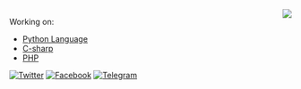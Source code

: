 <img align="right" src="https://github-readme-stats.vercel.app/api?username=farianxsayed&show_icons=true&icon_color=805AD5&text_color=718096&bg_color=ffffff&hide_title=true" />

Working on:

- [Python Language](https://github.com/python)
- [C-sharp](https://github.com/dotnet/csharplang)
- [PHP](https://github.com/PHP)


[![Twitter](https://img.shields.io/badge/Twitter-1DA1F2?style=for-the-badge&logo=twitter&logoColor=white)](https://twitter.com/FarianxSayed/)
[![Facebook](https://img.shields.io/badge/Facebook-1877F2?style=for-the-badge&logo=facebook&logoColor=white)](https://facebook.com/FarianxSayed/)
[![Telegram](https://img.shields.io/badge/Telegram-2CA5E0?style=for-the-badge&logo=telegram&logoColor=white)](https://t.me/FarianxSayed/)



